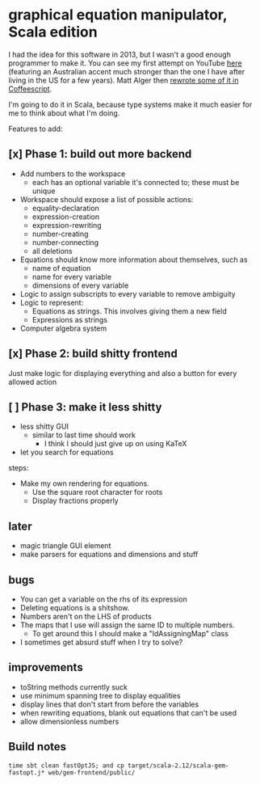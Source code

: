 # graphical equation manipulator, Scala edition

I had the idea for this software in 2013, but I wasn't a good enough programmer to make it. You can see my first attempt
on YouTube [here](https://www.youtube.com/watch?v=16eiGLrX248)
(featuring an Australian accent much stronger than the one I have after living in the US for a few years). Matt Alger then
[rewrote some of it in Coffeescript](https://github.com/MatthewJA/Graphical-Equation-Manipulator).

I'm going to do it in Scala, because type systems make it much easier for me to think about what I'm doing.

Features to add:

## [x] Phase 1: build out more backend

- Add numbers to the workspace
  - each has an optional variable it's connected to; these must be unique
- Workspace should expose a list of possible actions:
  - equality-declaration
  - expression-creation
  - expression-rewriting
  - number-creating
  - number-connecting
  - all deletions
- Equations should know more information about themselves, such as
  - name of equation
  - name for every variable
  - dimensions of every variable
- Logic to assign subscripts to every variable to remove ambiguity
- Logic to represent:
  - Equations as strings. This involves giving them a new field
  - Expressions as strings
- Computer algebra system

## [x] Phase 2: build shitty frontend

Just make logic for displaying everything and also a button for every allowed action


## [ ] Phase 3: make it less shitty

- less shitty GUI
  - similar to last time should work
    - I think I should just give up on using KaTeX
- let you search for equations

steps:

- Make my own rendering for equations.
  - Use the square root character for roots
  - Display fractions properly

## later

- magic triangle GUI element
- make parsers for equations and dimensions and stuff

## bugs

- You can get a variable on the rhs of its expression
- Deleting equations is a shitshow.
- Numbers aren't on the LHS of products
- The maps that I use will assign the same ID to multiple numbers.
    - To get around this I should make a "IdAssigningMap" class
- I sometimes get absurd stuff when I try to solve?

## improvements

- toString methods currently suck
- use minimum spanning tree to display equalities
- display lines that don't start from before the variables
- when rewriting equations, blank out equations that can't be used
- allow dimensionless numbers

## Build notes

    time sbt clean fastOptJS; and cp target/scala-2.12/scala-gem-fastopt.j* web/gem-frontend/public/

